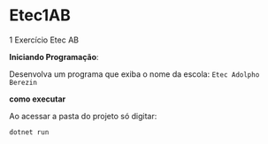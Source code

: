 # Etec1AB
1 Exercício Etec AB

**Iniciando Programação**:

Desenvolva um programa que exiba o nome da escola: `Etec Adolpho Berezin`

**como executar** 

Ao acessar a pasta do projeto só digitar:

```
dotnet run
```
